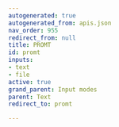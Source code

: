 ```yaml
---
autogenerated: true
autogenerated_from: apis.json
nav_order: 955
redirect_from: null
title: PROMT
id: promt
inputs:
- text
- file
active: true
grand_parent: Input modes
parent: Text
redirect_to: promt

---
```


